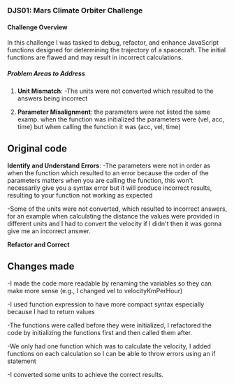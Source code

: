 ### DJS01: Mars Climate Orbiter Challenge

#### Challenge Overview

In this challenge I was tasked to debug, refactor, and enhance JavaScript functions designed for determining the trajectory of a spacecraft. The initial functions are flawed and may result in incorrect calculations.

##### Problem Areas to Address

1. **Unit Mismatch**:
   -The units were not converted which resulted to the answers being incorrect

2. **Parameter Misalignment**:
   the parameters were not listed the same examp. when the function was initialized the parameters were (vel, acc, time) but when calling the function it was (acc, vel, time)

## Original code

**Identify and Understand Errors**:
-The parameters were not in order as when the function which resulted to an error because the order of the parameters matters when you are calling the function, this won't necessarily give you a syntax error but it will produce incorrect results, resulting to your function not working as expected

-Some of the units were not converted, which resulted to incorrect answers, for an example when calculating the distance the values were provided in different units and I had to convert the velocity if I didn't then it was gonna give me an incorrect answer.

**Refactor and Correct**

## Changes made

-I made the code more readable by renaming the variables so they can make more sense (e.g., I changed vel to velocityKmPerHour)

-I used function expression to have more compact syntax especially because I had to return values

-The functions were called before they were initialized, I refactored the code by initializing the functions first and then called them after.

-We only had one function which was to calculate the velocity, I added functions on each calculation so I can be able to throw errors using an if statement

-I converted some units to achieve the correct results.
